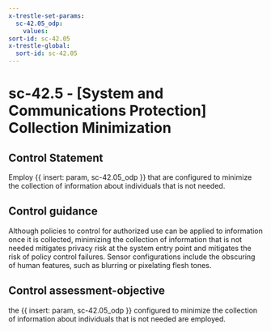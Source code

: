 ```yaml
---
x-trestle-set-params:
  sc-42.05_odp:
    values:
sort-id: sc-42.05
x-trestle-global:
  sort-id: sc-42.05
---
```


# sc-42.5 - \[System and Communications Protection\] Collection Minimization

## Control Statement

Employ {{ insert: param, sc-42.05_odp }} that are configured to minimize the collection of information about individuals that is not needed.

## Control guidance

Although policies to control for authorized use can be applied to information once it is collected, minimizing the collection of information that is not needed mitigates privacy risk at the system entry point and mitigates the risk of policy control failures. Sensor configurations include the obscuring of human features, such as blurring or pixelating flesh tones.

## Control assessment-objective

the {{ insert: param, sc-42.05_odp }} configured to minimize the collection of information about individuals that is not needed are employed.
